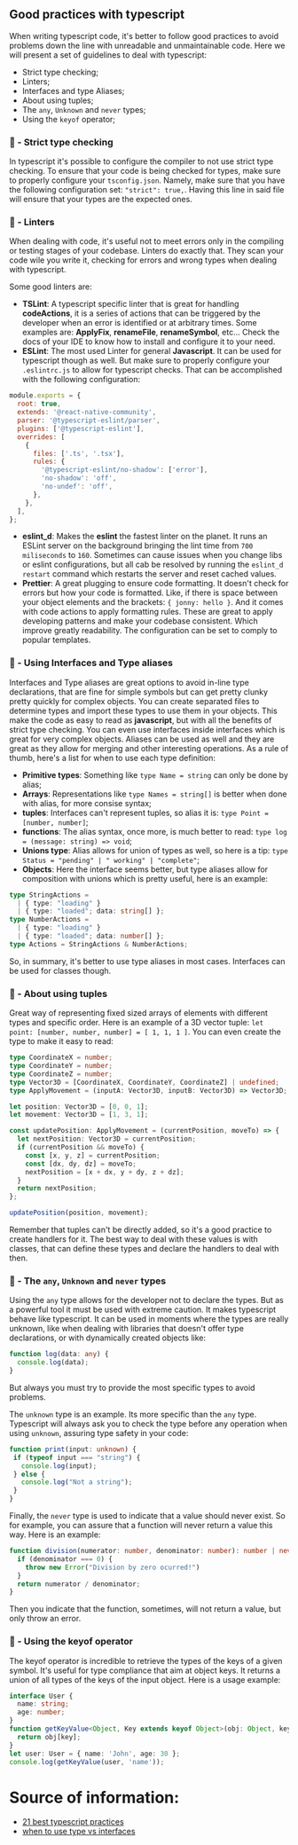 ## Good practices with typescript
When writing typescript code, it's better to follow good practices to avoid problems down the line with unreadable and unmaintainable code. Here we will present a set of guidelines to deal with typescript:
- Strict type checking;
- Linters;
- Interfaces and type Aliases;
- About using tuples;
- The `any`, `Unknown` and `never` types;
- Using the `keyof` operator;

### 🚧 - Strict type checking
In typescript it's possible to configure the compiler to not use strict type checking. To ensure that your code is being checked for types, make sure to properly configure your `tsconfig.json`. Namely, make sure that you have the following configuration set: `"strict": true,`. Having this line in said file will ensure that your types are the expected ones.

### 🚧 - Linters
When dealing with code, it's useful not to meet errors only in the compiling or testing stages of your codebase. Linters do exactly that. They scan your code wile you write it, checking for errors and wrong types when dealing with typescript.

Some good linters are:
- **TSLint**: A typescript specific linter that is great for handling **codeActions**, it is a series of actions that can be triggered by the developer when an error is identified or at arbitrary times. Some examples are: **ApplyFix**, **renameFile**, **renameSymbol**, etc... Check the docs of your IDE to know how to install and configure it to your need.
- **ESLint**: The most used Linter for general **Javascript**. It can be used for typescript though as well. But make sure to properly configure your `.eslintrc.js` to allow for typescript checks. That can be accomplished with the following configuration:
```javascript
module.exports = {
  root: true,
  extends: '@react-native-community',
  parser: '@typescript-eslint/parser',
  plugins: ['@typescript-eslint'],
  overrides: [
    {
      files: ['.ts', '.tsx'],
      rules: {
        '@typescript-eslint/no-shadow': ['error'],
        'no-shadow': 'off',
        'no-undef': 'off',
      },
    },
  ],
};
```
- **eslint_d**: Makes the **eslint** the fastest linter on the planet. It runs an ESLint server on the background bringing the lint time from `700 miliseconds` to `160`. Sometimes can cause issues when you change libs or eslint configurations, but all cab be resolved by running the `eslint_d restart` command which restarts the server and reset cached values.
- **Prettier**: A great plugging to ensure code formatting. It doesn't check for errors but how your code is formatted. Like, if there is space between your object elements and the brackets: `{ jonny: hello }`. And it comes with code actions to apply formatting rules. These are great to apply developing patterns and make your codebase consistent. Which improve greatly readability. The configuration can be set to comply to popular templates.

### 🚧 - Using Interfaces and Type aliases
Interfaces and Type aliases are great options to avoid in-line type declarations, that are fine for simple symbols but can get pretty clunky pretty quickly for complex objects. You can create separated files to determine types and import these types to use them in your objects. This make the code as easy to read as **javascript**, but with all the benefits of strict type checking. You can even use interfaces inside interfaces which is great for very complex objects. Aliases can be used as well and they are great as they allow for merging and other interesting operations. As a rule of thumb, here's a list for when to use each type definition:
- **Primitive types**: Something like `type Name = string` can only be done by alias;
- **Arrays**: Representations like `type Names = string[]` is better when done with alias, for more consise syntax;
- **tuples**: Interfaces can't represent tuples, so alias it is: `type Point = [number, number]`;
- **functions**: The alias syntax, once more, is much better to read: `type log = (message: string) => void`; 
- **Unions type**: Alias allows for union of types as well, so here is a tip: `type Status = "pending" | " working" | "complete"`;
- **Objects**: Here the interface seems better, but type aliases allow for composition with unions which is pretty useful, here is an example:
```typescript
type StringActions =
  | { type: "loading" }
  | { type: "loaded"; data: string[] };
type NumberActions =
  | { type: "loading" }
  | { type: "loaded"; data: number[] };
type Actions = StringActions & NumberActions;
```

So, in summary, it's better to use type aliases in most cases. Interfaces can be used for classes though.

### 🚧 - About using tuples
Great way of representing fixed sized arrays of elements with different types and specific order. Here is an example of a 3D vector tuple: `let point: [number, number, number] = [ 1, 1, 1 ]`. You can even create the type to make it easy to read:

```typescript
type CoordinateX = number;
type CoordinateY = number;
type CoordinateZ = number;
type Vector3D = [CoordinateX, CoordinateY, CoordinateZ] | undefined;
type ApplyMovement = (inputA: Vector3D, inputB: Vector3D) => Vector3D;

let position: Vector3D = [0, 0, 1];
let movement: Vector3D = [1, 3, 1];

const updatePosition: ApplyMovement = (currentPosition, moveTo) => {
  let nextPosition: Vector3D = currentPosition;
  if (currentPosition && moveTo) {
    const [x, y, z] = currentPosition;
    const [dx, dy, dz] = moveTo;
    nextPosition = [x + dx, y + dy, z + dz];
  }
  return nextPosition;
};

updatePosition(position, movement);
```
Remember that tuples can't be directly added, so it's a good practice to create handlers for it. The best way to deal with these values is with classes, that can define these types and declare the handlers to deal with then.

### 🚧 - The `any`, `Unknown` and `never` types
Using the `any` type allows for the developer not to declare the types. But as a powerful tool it must be used with extreme caution. It makes typescript behave like typescript. It can be used in moments where the types are really unknown, like when dealing with libraries that doesn't offer type declarations, or with dynamically created objects like:
```typescript
function log(data: any) {
  console.log(data);
}
```
But always you must try to provide the most specific types to avoid problems.

The `unknown` type is an example. Its more specific than the `any` type. Typescript will always ask you to check the type before any operation when using `unknown`, assuring type safety in your code:

```typescript
function print(input: unknown) {
 if (typeof input === "string") {
   console.log(input);
 } else {
   console.log("Not a string");
 }
}
```
Finally, the `never` type is used to indicate that a value should never exist. So for example, you can assure that a function will never return a value this way. Here is an example: 

```typescript
function division(numerator: number, denominator: number): number | never {
  if (denominator === 0) {
    throw new Error("Division by zero ocurred!")
  }
  return numerator / denominator;
}
```
Then you indicate that the function, sometimes, will not return a value, but only throw an error.

### 🚧 - Using the keyof operator
The keyof operator is incredible to retrieve the types of the keys of a given symbol. It's useful for type compliance that aim at object keys. It returns a union of all types of the keys of the input object.
Here is a usage example:
```typescript
interface User {
  name: string;
  age: number;
}
function getKeyValue<Object, Key extends keyof Object>(obj: Object, key: Key) {
  return obj[key];
}
let user: User = { name: 'John', age: 30 };
console.log(getKeyValue(user, 'name'));
```

# Source of information:
- [21 best typescript practices](https://itnext.io/mastering-typescript-21-best-practices-for-improved-code-quality-2f7615e1fdc3#97cf)
- [when to use type vs interfaces](https://www.carlrippon.com/when-to-use-type-aliases-v-interfaces/)
